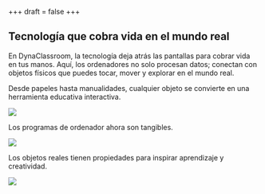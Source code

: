 +++
draft = false
+++

<div class="gallery">
  <div class="colums-2 animate-element">
    <h2>Tecnología que cobra vida en el mundo real</h2>
    <p>En DynaClassroom, la tecnología deja atrás las pantallas para cobrar vida en tus manos. Aquí, los ordenadores no solo procesan datos; conectan con objetos físicos que puedes tocar, mover y explorar en el mundo real.</p>
  </div>
  <div class="animate-element colums-2 rowns-2">
    <p class="caption">Desde papeles hasta manualidades, cualquier objeto se convierte en una herramienta educativa interactiva.</p>
    <img src="img/index-01.jpg" />
  </div>
  <div class="animate-element">
    <p class="caption">Los programas de ordenador ahora son tangibles.</p>
    <img src="img/index-04.jpg" />
  </div>
  <div class="animate-element">
    <p class="caption">Los objetos reales tienen propiedades para inspirar aprendizaje y creatividad.</p>
    <img src="img/index-10.jpg" />
  </div>
</div>
